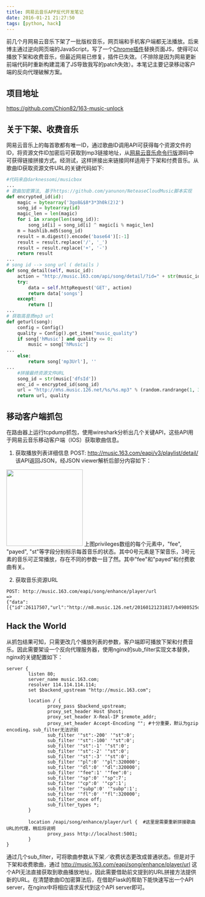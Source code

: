 ```yaml
---
title: 网易云音乐APP反代开发笔记
date: 2016-01-21 21:27:50
tags: [python, hack]
---
```


前几个月网易云音乐下架了一批版权音乐，网页端和手机客户端都无法播放。后来博主通过逆向网页端的JavaScript，写了一个[Chrome插件](https://github.com/Chion82/163_music_cracker)替换页面JS，使得可以播放下架和收费音乐，但最近网易已修复，插件已失效。（不排除是因为网易更新前端代码时重新构建混淆了JS导致我写的patch失效）。本笔记主要记录移动客户端的反向代理破解方案。

项目地址
-------
https://github.com/Chion82/163-music-unlock

关于下架、收费音乐
---------------
网易云音乐上的每首歌都有唯一ID，通过歌曲ID调用API可获得每个资源文件的ID，将资源文件ID加密后可获取到mp3链接地址，从[网易云音乐命令行版](https://github.com/darknessomi/musicbox)源码中可获得链接拼接方式。经测试，这样拼接出来链接同样适用于下架和付费音乐。从歌曲ID获取资源文件URL的关键代码如下:
``` python
#代码来自darknessomi/musicbox
...
# 歌曲加密算法, 基于https://github.com/yanunon/NeteaseCloudMusic脚本实现
def encrypted_id(id):
    magic = bytearray('3go8&$8*3*3h0k(2)2')
    song_id = bytearray(id)
    magic_len = len(magic)
    for i in xrange(len(song_id)):
        song_id[i] = song_id[i] ^ magic[i % magic_len]
    m = hashlib.md5(song_id)
    result = m.digest().encode('base64')[:-1]
    result = result.replace('/', '_')
    result = result.replace('+', '-')
    return result
...
# song id --> song url ( details )
def song_detail(self, music_id):
    action = "http://music.163.com/api/song/detail/?id=" + str(music_id) + "&ids=[" + str(music_id) + "]"
    try:
        data = self.httpRequest('GET', action)
        return data['songs']
    except:
        return []
...
# 获取高音质mp3 url
def geturl(song):
    config = Config()
    quality = Config().get_item("music_quality")
    if song['hMusic'] and quality <= 0:
        music = song['hMusic']
...
    else:
        return song['mp3Url'], ''
...
    #拼接最终资源文件URL
    song_id = str(music['dfsId'])
    enc_id = encrypted_id(song_id)
    url = "http://m%s.music.126.net/%s/%s.mp3" % (random.randrange(1, 3), enc_id, song_id)
    return url, quality
```

移动客户端抓包
------------
在路由器上运行tcpdump抓包，使用wireshark分析出几个关键API，这些API用于网易云音乐移动客户端（IOS）获取歌曲信息。

1. 获取播放列表详细信息
  POST: http://music.163.com/eapi/v3/playlist/detail/
  该API返回JSON，经JSON viewer解析后部分内容如下：
  <img src="/images/netease-api-2.png" width="200px">
  上图privileges数组的每个元素中，"fee", "payed", "st"等字段分别标示每首音乐的状态。其中0号元素是下架音乐，3号元素的音乐可正常播放，存在不同的参数一目了然。其中"fee"和"payed"和付费歌曲有关。

2. 获取音乐资源URL
  ```
  POST: http://music.163.com/eapi/song/enhance/player/url
  =>
  {"data":[{"id":26117507,"url":"http://m8.music.126.net/20160121231817/b4980525dca8b023c187321115a2463d/ymusic/5e8a/e1af/5a94/bd16133f4ebc8d5a5aaa5a44c6111813.mp3","br":320000,"size":10722786,"md5":"bd16133f4ebc8d5a5aaa5a44c6111813","code":200,"expi":1200,"type":"mp3","gain":-6.15,"fee":0,"uf":null,"payed":0,"canExtend":false}],"code":200}
  ```

Hack the World
--------------
从抓包结果可知，只需更改几个播放列表的参数，客户端即可播放下架和付费音乐。因此需要架设一个反向代理服务器，使用nginx的sub_filter实现文本替换，nginx的关键配置如下：
``` shell
server {
        listen 80;
        server_name music.163.com;
        resolver 114.114.114.114;
        set $backend_upstream "http://music.163.com";

        location / {
               proxy_pass $backend_upstream;
               proxy_set_header Host $host;
               proxy_set_header X-Real-IP $remote_addr;
               proxy_set_header Accept-Encoding ""; #十分重要，默认为gzip encoding，sub_filter无法识别
               sub_filter '"st":-200' '"st":0';
               sub_filter '"st":-100' '"st":0';
               sub_filter '"st":-1' '"st":0';
               sub_filter '"st":-2' '"st":0';
               sub_filter '"st":-3' '"st":0';
               sub_filter '"pl":0' '"pl":320000';
               sub_filter '"dl":0' '"dl":320000';
               sub_filter '"fee":1' '"fee":0';
               sub_filter '"sp":0' '"sp":7';
               sub_filter '"cp":0' '"cp":1';
               sub_filter '"subp":0' '"subp":1';
               sub_filter '"fl":0' '"fl":320000';
               sub_filter_once off;
               sub_filter_types *;
        }

        location /eapi/song/enhance/player/url {  #这里是需要重新拼接歌曲URL的代理，稍后将说明
               proxy_pass http://localhost:5001;
        }
}
```
通过几个sub_filter，可将歌曲参数从下架／收费状态更改成普通状态。但是对于下架和收费歌曲，通过 http://music.163.com/eapi/song/enhance/player/url 这个API无法直接获取到歌曲播放地址，因此需要借助前文提到的URL拼接方法提供新的URL。在清楚歌曲ID加密算法后，在借助Flask的帮助下能快速写出一个API server，在nginx中将相应请求反代到这个API server即可。
